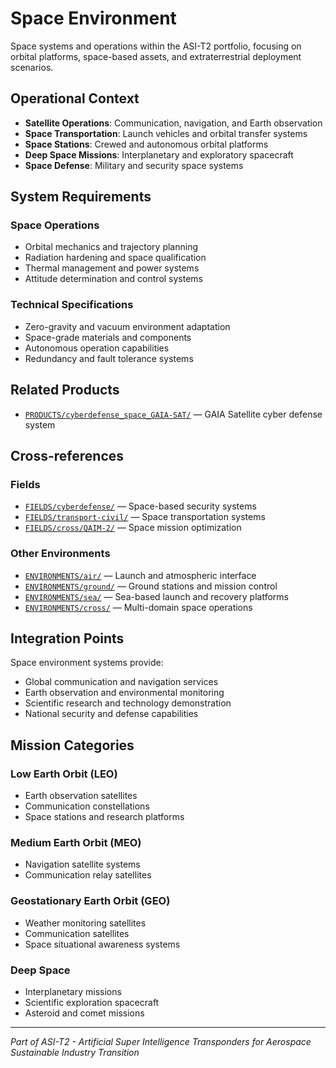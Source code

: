 # Space Environment

Space systems and operations within the ASI-T2 portfolio, focusing on orbital platforms, space-based assets, and extraterrestrial deployment scenarios.

## Operational Context

- **Satellite Operations**: Communication, navigation, and Earth observation
- **Space Transportation**: Launch vehicles and orbital transfer systems
- **Space Stations**: Crewed and autonomous orbital platforms
- **Deep Space Missions**: Interplanetary and exploratory spacecraft
- **Space Defense**: Military and security space systems

## System Requirements

### Space Operations
- Orbital mechanics and trajectory planning
- Radiation hardening and space qualification
- Thermal management and power systems
- Attitude determination and control systems

### Technical Specifications
- Zero-gravity and vacuum environment adaptation
- Space-grade materials and components
- Autonomous operation capabilities
- Redundancy and fault tolerance systems

## Related Products

- [`PRODUCTS/cyberdefense_space_GAIA-SAT/`](../../PRODUCTS/cyberdefense_space_GAIA-SAT/) — GAIA Satellite cyber defense system

## Cross-references

### Fields
- [`FIELDS/cyberdefense/`](../../FIELDS/cyberdefense/) — Space-based security systems
- [`FIELDS/transport-civil/`](../../FIELDS/transport-civil/) — Space transportation systems
- [`FIELDS/cross/QAIM-2/`](../../FIELDS/cross/QAIM-2/) — Space mission optimization

### Other Environments
- [`ENVIRONMENTS/air/`](../Air/) — Launch and atmospheric interface
- [`ENVIRONMENTS/ground/`](../Ground/) — Ground stations and mission control
- [`ENVIRONMENTS/sea/`](../Sea/) — Sea-based launch and recovery platforms
- [`ENVIRONMENTS/cross/`](../Cross/) — Multi-domain space operations

## Integration Points

Space environment systems provide:
- Global communication and navigation services
- Earth observation and environmental monitoring
- Scientific research and technology demonstration
- National security and defense capabilities

## Mission Categories

### Low Earth Orbit (LEO)
- Earth observation satellites
- Communication constellations
- Space stations and research platforms

### Medium Earth Orbit (MEO)
- Navigation satellite systems
- Communication relay satellites

### Geostationary Earth Orbit (GEO)
- Weather monitoring satellites
- Communication satellites
- Space situational awareness systems

### Deep Space
- Interplanetary missions
- Scientific exploration spacecraft
- Asteroid and comet missions

---

*Part of ASI-T2 - Artificial Super Intelligence Transponders for Aerospace Sustainable Industry Transition*
